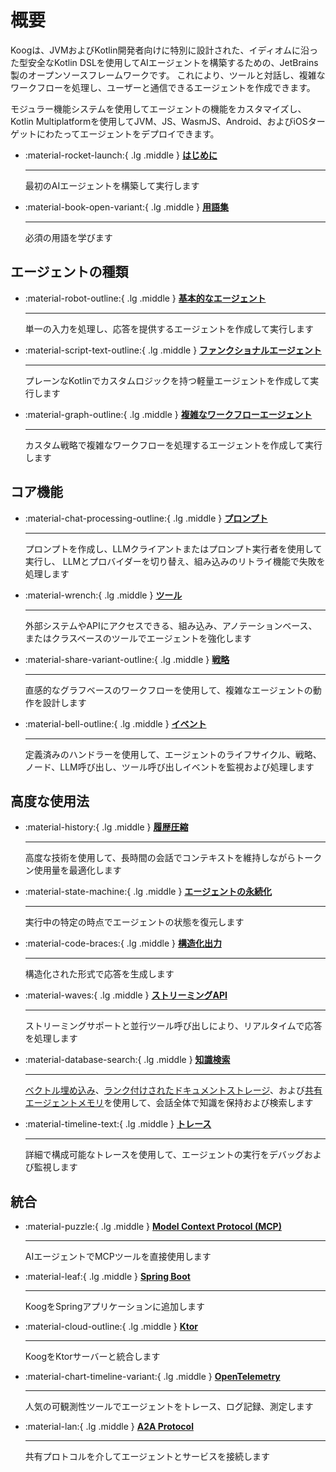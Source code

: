 # 概要

Koogは、JVMおよびKotlin開発者向けに特別に設計された、イディオムに沿った型安全なKotlin DSLを使用してAIエージェントを構築するための、JetBrains製のオープンソースフレームワークです。
これにより、ツールと対話し、複雑なワークフローを処理し、ユーザーと通信できるエージェントを作成できます。

モジュラー機能システムを使用してエージェントの機能をカスタマイズし、Kotlin Multiplatformを使用してJVM、JS、WasmJS、Android、およびiOSターゲットにわたってエージェントをデプロイできます。

<div class="grid cards" markdown>

-   :material-rocket-launch:{ .lg .middle } [**はじめに**](getting-started.md)

    ---

    最初のAIエージェントを構築して実行します

-   :material-book-open-variant:{ .lg .middle } [**用語集**](glossary.md)

    ---

    必須の用語を学びます

</div>

## エージェントの種類

<div class="grid cards" markdown>

-   :material-robot-outline:{ .lg .middle } [**基本的なエージェント**](basic-agents.md)

    ---

    単一の入力を処理し、応答を提供するエージェントを作成して実行します

-   :material-script-text-outline:{ .lg .middle } [**ファンクショナルエージェント**](functional-agents.md)

    ---

    プレーンなKotlinでカスタムロジックを持つ軽量エージェントを作成して実行します

-   :material-graph-outline:{ .lg .middle } [**複雑なワークフローエージェント**](complex-workflow-agents.md)

    ---

    カスタム戦略で複雑なワークフローを処理するエージェントを作成して実行します

</div>

## コア機能

<div class="grid cards" markdown>

-   :material-chat-processing-outline:{ .lg .middle } [**プロンプト**](prompt-api.md)

    ---

    プロンプトを作成し、LLMクライアントまたはプロンプト実行者を使用して実行し、
    LLMとプロバイダーを切り替え、組み込みのリトライ機能で失敗を処理します

-   :material-wrench:{ .lg .middle } [**ツール**](tools-overview.md)

    ---

    外部システムやAPIにアクセスできる、組み込み、アノテーションベース、またはクラスベースのツールでエージェントを強化します

-   :material-share-variant-outline:{ .lg .middle } [**戦略**](predefined-agent-strategies.md)

    ---

    直感的なグラフベースのワークフローを使用して、複雑なエージェントの動作を設計します

-   :material-bell-outline:{ .lg .middle } [**イベント**](agent-events.md)

    ---

    定義済みのハンドラーを使用して、エージェントのライフサイクル、戦略、ノード、LLM呼び出し、ツール呼び出しイベントを監視および処理します

</div>

## 高度な使用法

<div class="grid cards" markdown>

-   :material-history:{ .lg .middle } [**履歴圧縮**](history-compression.md)

    ---

    高度な技術を使用して、長時間の会話でコンテキストを維持しながらトークン使用量を最適化します

-   :material-state-machine:{ .lg .middle } [**エージェントの永続化**](agent-persistence.md)

    ---

    実行中の特定の時点でエージェントの状態を復元します

-   :material-code-braces:{ .lg .middle } [**構造化出力**](structured-output.md)

    ---

    構造化された形式で応答を生成します

-   :material-waves:{ .lg .middle } [**ストリーミングAPI**](streaming-api.md)

    ---

    ストリーミングサポートと並行ツール呼び出しにより、リアルタイムで応答を処理します

-   :material-database-search:{ .lg .middle } [**知識検索**](embeddings.md)

    ---

    [ベクトル埋め込み](embeddings.md)、[ランク付けされたドキュメントストレージ](ranked-document-storage.md)、および[共有エージェントメモリ](agent-memory.md)を使用して、会話全体で知識を保持および検索します

-   :material-timeline-text:{ .lg .middle } [**トレース**](tracing.md)

    ---

    詳細で構成可能なトレースを使用して、エージェントの実行をデバッグおよび監視します

</div>

## 統合

<div class="grid cards" markdown>

-   :material-puzzle:{ .lg .middle } [**Model Context Protocol (MCP)**](model-context-protocol.md)

    ---

    AIエージェントでMCPツールを直接使用します

-   :material-leaf:{ .lg .middle } [**Spring Boot**](spring-boot.md)

    ---

    KoogをSpringアプリケーションに追加します

-   :material-cloud-outline:{ .lg .middle } [**Ktor**](ktor-plugin.md)

    ---

    KoogをKtorサーバーと統合します

-   :material-chart-timeline-variant:{ .lg .middle } [**OpenTelemetry**](opentelemetry-support.md)

    ---

    人気の可観測性ツールでエージェントをトレース、ログ記録、測定します

-   :material-lan:{ .lg .middle } [**A2A Protocol**](a2a-protocol-overview.md)

    ---

    共有プロトコルを介してエージェントとサービスを接続します

</div>